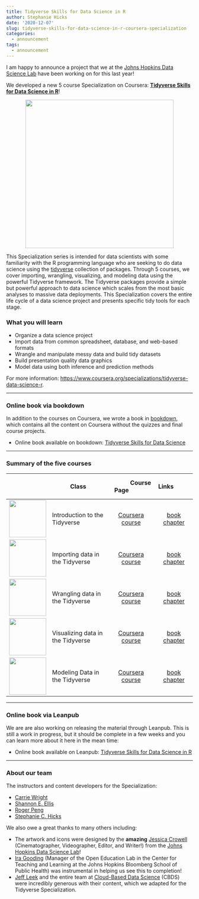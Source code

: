 ```yaml
---
title: Tidyverse Skills for Data Science in R
author: Stephanie Hicks
date: '2020-12-07'
slug: tidyverse-skills-for-data-science-in-r-coursera-specialization
categories:
  - announcement
tags:
  - announcement
---
```


I am happy to announce a project that we at the [Johns Hopkins Data Science Lab](https://jhudatascience.org) have been working on for this last year! 

We developed a new 5 course Specialization on Coursera: [**Tidyverse Skills for Data Science in R**](https://www.coursera.org/specializations/tidyverse-data-science-r)! 

<p align="center"><img src="https://jhudatascience.org/images/tidyverse.png" width="400" class = center></p>

This Specialization series is intended for data scientists with some familiarity with the R programming language who are seeking to do data science using the [tidyverse](https://www.tidyverse.org) collection of packages. Through 5 courses, we cover importing, wrangling, visualizing, and modeling data using the powerful Tidyverse framework. The Tidyverse packages provide a simple but powerful approach to data science which scales from the most basic analyses to massive data deployments. This Specialization covers the entire life cycle of a data science project and presents specific tidy tools for each stage. 

### What you will learn

- Organize a data science project
- Import data from common spreadsheet, database, and web-based formats
- Wrangle and manipulate messy data and build tidy datasets
- Build presentation quality data graphics
- Model data using both inference and prediction methods

For more information: https://www.coursera.org/specializations/tidyverse-data-science-r.

----

### Online book via bookdown

In addition to the courses on Coursera, we wrote a book in [bookdown](https://bookdown.org), which contains all the content on Coursera without the quizzes and final course projects. 

- Online book available on bookdown: [Tidyverse Skills for Data Science](https://jhudatascience.org/tidyversecourse/)


----

### Summary of the five courses

| | &nbsp; &nbsp; &nbsp; Class &nbsp; &nbsp; &nbsp; | &nbsp; &nbsp; &nbsp; &nbsp; &nbsp; &nbsp; Course Page &nbsp; &nbsp; &nbsp; &nbsp; &nbsp; &nbsp; | &nbsp; &nbsp; &nbsp; &nbsp; &nbsp; &nbsp; Links &nbsp; &nbsp; &nbsp; &nbsp; &nbsp; &nbsp; | 
|---|-------------------|:----------------:|:----------------:|
| <img width="100" src="https://jhudatascience.org/images/tidyverse-intro.png" class = center> | Introduction to the Tidyverse | [Coursera course](https://www.coursera.org/learn/tidyverse) | [book chapter](https://jhudatascience.org/tidyversecourse/intro.html) | 
| <img width="100" src="https://jhudatascience.org/images/tidyverse-importing.png" class = center> | Importing data in the Tidyverse | [Coursera course](https://www.coursera.org/learn/tidyverse-importing-data) | [book chapter](https://jhudatascience.org/tidyversecourse/get-data.html) |
| <img width="100" src="https://jhudatascience.org/images/tidyverse-wrangling.png" class = center> | Wrangling data in the Tidyverse | [Coursera course](https://www.coursera.org/learn/tidyverse-data-wrangling) |  [book chapter](https://jhudatascience.org/tidyversecourse/wrangle-data.html) |
| <img width="100" src="https://jhudatascience.org/images/tidyverse-visualizing.png" class = center> | Visualizing data in the Tidyverse | [Coursera course](https://www.coursera.org/learn/tidyverse-visualize-data) |  [book chapter](https://jhudatascience.org/tidyversecourse/dataviz.html) |
| <img width="100" src="https://jhudatascience.org/images/tidyverse-modeling.png" class = center> | Modeling Data in the Tidyverse | [Coursera course](https://www.coursera.org/learn/tidyverse-modelling-data) |  [book chapter](https://jhudatascience.org/tidyversecourse/model.html) |

----

### Online book via Leanpub

We are are also working on releasing the material through Leanpub. This is still a work in progress, but it should be complete in a few weeks and you can learn more about it here in the mean time: 

- Online book available on Leanpub: [Tidyverse Skills for Data Science in R](https://leanpub.com/tidyverseskillsdatascience)

----

### About our team

The instructors and content developers for the Specialization: 

- [Carrie Wright](https://carriewright11.github.io)
- [Shannon E. Ellis](http://www.shanellis.com)
- [Roger Peng](http://www.biostat.jhsph.edu/~rpeng/)
- [Stephanie C. Hicks](https://www.stephaniehicks.com)

We also owe a great thanks to many others including: 

- The artwork and icons were designed by the **amazing** [Jessica Crowell](https://www.linkedin.com/in/jessica-crowell-b129b451/) (Cinematographer, Videographer, Editor, and Writer!) from the [Johns Hopkins Data Science Lab](https://jhudatascience.org)! 
- [Ira Gooding](https://twitter.com/iragooding?lang=en) (Manager of the Open Education Lab in the Center for Teaching and Learning at the Johns Hopkins Bloomberg School of Public Health) was instrumental in helping us see this to completion! 
- [Jeff Leek](http://jtleek.com) and the entire team at [Cloud-Based Data Science](https://www.clouddatascience.org) (CBDS) were incredibly generous with their content, which we adapted for the Tidyverse Specialization.



